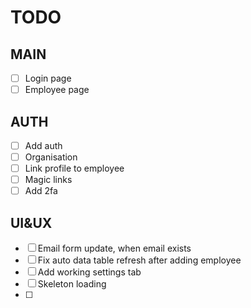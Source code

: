 # TODO

## MAIN

- [ ] Login page
- [ ] Employee page

## AUTH

- [ ] Add auth
- [ ] Organisation
- [ ] Link profile to employee
- [ ] Magic links
- [ ] Add 2fa

## UI&UX

- [ ] Email form update, when email exists
- [ ] Fix auto data table refresh after adding employee
- [ ] Add working settings tab
- [ ] Skeleton loading
- [ ]
